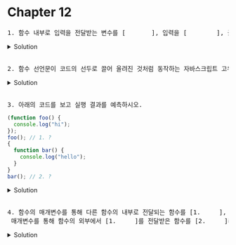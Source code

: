 # Chapter 12

<pre>1. 함수 내부로 입력을 전달받는 변수를 [       ], 입력을 [        ], 출력을 [           ]이라한다. </pre>

<details>
  <summary>Solution</summary>
    <strong>매개변수(Parameter), 인수(argument), 반환값(return value)</strong>
</details>

<br>

<pre>2. 함수 선언문이 코드의 선두로 끌어 올려진 것처럼 동작하는 자바스크립트 고유의 특징을 함수 [       ]이라 한다. 
</pre>

<details>
  <summary>Solution</summary>
  <pre>호이스팅</pre>
</details>

<br>

<pre>3. 아래의 코드를 보고 실행 결과를 예측하시오.
</pre>

```js
(function foo() {
  console.log("hi");
});
foo(); // 1. ?
{
  function bar() {
    console.log("hello");
  }
}
bar(); // 2. ?
```

<details>
  <summary>Solution</summary>
  <strong>1. ReferenceError: foo is not defined<br>2. hello</strong>
  <pre>그룹 연산자 () 내에 있는 함수 리터럴(foo)은 함수 선언문으로 해석되지 않고 함수 리터럴 표현식으로 해석된다. 그룹 연산자의 피연산자는 값으로 평가될 수 있는 표현식이어야 하기 때문에 함수선언문인 foo는 피연산자로 사용할 수 없다.</pre>
</details>

<br>

<pre>4. 함수의 매개변수를 통해 다른 함수의 내부로 전달되는 함수를 [1.     ],<br> 매개변수를 통해 함수의 외부에서 [1.     ]를 전달받은 함수를 [2.     ]라 한다. </pre>

<details>
  <summary>Solution</summary>
    <strong>1.콜백함수, 2.고차함수</strong>
</details>

<br>
